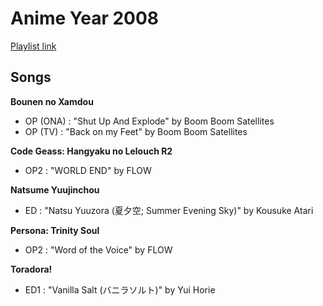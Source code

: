 # Anime Year 2008 

[Playlist link](https://open.spotify.com/user/fz230568w0ccmom2dg3zvxq1h/playlist/6KeF5KzNevmQVRYuxRosRP?si=OXKN4_FaTqGBNKGMiWxr9g)

## Songs

**Bounen no Xamdou**
* OP (ONA) : "Shut Up And Explode" by Boom Boom Satellites
* OP (TV) : "Back on my Feet" by Boom Boom Satellites

**Code Geass: Hangyaku no Lelouch R2**
* OP2 : "WORLD END" by FLOW

**Natsume Yuujinchou**
* ED : "Natsu Yuuzora (夏夕空; Summer Evening Sky)" by Kousuke Atari

**Persona: Trinity Soul**
* OP2 : "Word of the Voice" by FLOW

**Toradora!**
* ED1 : "Vanilla Salt (バニラソルト)" by Yui Horie

